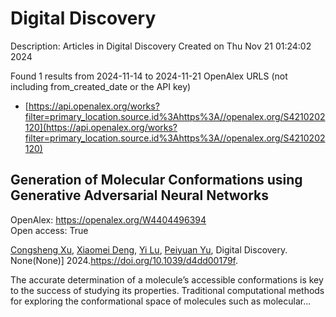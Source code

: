 # Digital Discovery
Description: Articles in Digital Discovery
Created on Thu Nov 21 01:24:02 2024

Found 1 results from 2024-11-14 to 2024-11-21
OpenAlex URLS (not including from_created_date or the API key)
- [https://api.openalex.org/works?filter=primary_location.source.id%3Ahttps%3A//openalex.org/S4210202120](https://api.openalex.org/works?filter=primary_location.source.id%3Ahttps%3A//openalex.org/S4210202120)

## Generation of Molecular Conformations using Generative Adversarial Neural Networks   

OpenAlex: https://openalex.org/W4404496394    
Open access: True
    
[Congsheng Xu](https://openalex.org/A5029589907), [Xiaomei Deng](https://openalex.org/A5066355330), [Yi Lu](https://openalex.org/A5101457455), [Peiyuan Yu](https://openalex.org/A5025860351), Digital Discovery. None(None)] 2024.https://doi.org/10.1039/d4dd00179f.
    
The accurate determination of a molecule’s accessible conformations is key to the success of studying its properties. Traditional computational methods for exploring the conformational space of molecules such as molecular...    

    
